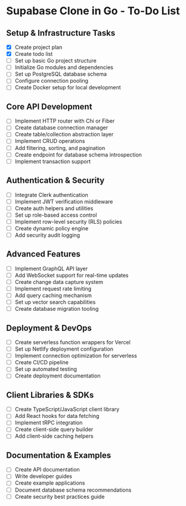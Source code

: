 # Supabase Clone in Go - To-Do List

## Setup & Infrastructure Tasks
- [x] Create project plan
- [x] Create todo list
- [ ] Set up basic Go project structure
- [ ] Initialize Go modules and dependencies
- [ ] Set up PostgreSQL database schema
- [ ] Configure connection pooling
- [ ] Create Docker setup for local development

## Core API Development
- [ ] Implement HTTP router with Chi or Fiber
- [ ] Create database connection manager
- [ ] Create table/collection abstraction layer
- [ ] Implement CRUD operations
- [ ] Add filtering, sorting, and pagination
- [ ] Create endpoint for database schema introspection
- [ ] Implement transaction support

## Authentication & Security
- [ ] Integrate Clerk authentication
- [ ] Implement JWT verification middleware
- [ ] Create auth helpers and utilities
- [ ] Set up role-based access control
- [ ] Implement row-level security (RLS) policies
- [ ] Create dynamic policy engine
- [ ] Add security audit logging

## Advanced Features
- [ ] Implement GraphQL API layer
- [ ] Add WebSocket support for real-time updates
- [ ] Create change data capture system
- [ ] Implement request rate limiting
- [ ] Add query caching mechanism
- [ ] Set up vector search capabilities
- [ ] Create database migration tooling

## Deployment & DevOps
- [ ] Create serverless function wrappers for Vercel
- [ ] Set up Netlify deployment configuration
- [ ] Implement connection optimization for serverless
- [ ] Create CI/CD pipeline
- [ ] Set up automated testing
- [ ] Create deployment documentation

## Client Libraries & SDKs
- [ ] Create TypeScript/JavaScript client library
- [ ] Add React hooks for data fetching
- [ ] Implement tRPC integration
- [ ] Create client-side query builder
- [ ] Add client-side caching helpers

## Documentation & Examples
- [ ] Create API documentation
- [ ] Write developer guides
- [ ] Create example applications
- [ ] Document database schema recommendations
- [ ] Create security best practices guide
